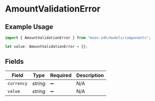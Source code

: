 # AmountValidationError

## Example Usage

```typescript
import { AmountValidationError } from "moov-sdk/models/components";

let value: AmountValidationError = {};
```

## Fields

| Field              | Type               | Required           | Description        |
| ------------------ | ------------------ | ------------------ | ------------------ |
| `currency`         | *string*           | :heavy_minus_sign: | N/A                |
| `value`            | *string*           | :heavy_minus_sign: | N/A                |